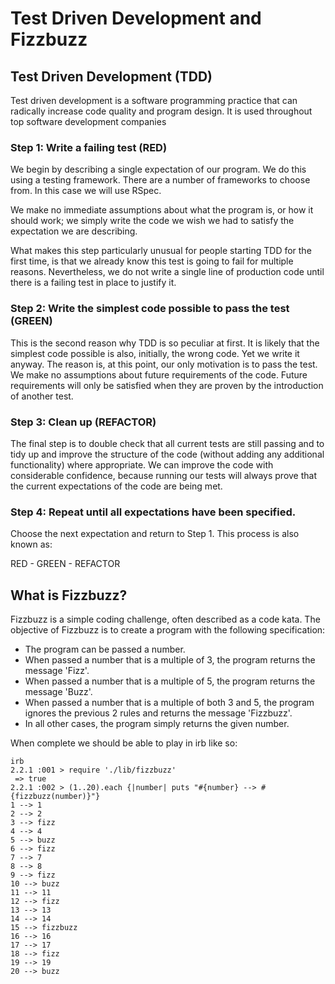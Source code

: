 # Test Driven Development and Fizzbuzz

## Test Driven Development (TDD)
Test driven development is a software programming practice that can radically increase code quality and program design. It is used throughout top software development companies

### Step 1: Write a failing test (RED)
We begin by describing a single expectation of our program. We do this using a testing framework. There are a number of frameworks to choose from. In this case we will use RSpec.

We make no immediate assumptions about what the program is, or how it should work; we simply write the code we wish we had to satisfy the expectation we are describing.

What makes this step particularly unusual for people starting TDD for the first time, is that we already know this test is going to fail for multiple reasons. Nevertheless, we do not write a single line of production code until there is a failing test in place to justify it.

### Step 2: Write the simplest code possible to pass the test (GREEN)
This is the second reason why TDD is so peculiar at first. It is likely that the simplest code possible is also, initially, the wrong code. Yet we write it anyway. The reason is, at this point, our only motivation is to pass the test. We make no assumptions about future requirements of the code. Future requirements will only be satisfied when they are proven by the introduction of another test.

### Step 3: Clean up (REFACTOR)
The final step is to double check that all current tests are still passing and to tidy up and improve the structure of the code (without adding any additional functionality) where appropriate. We can improve the code with considerable confidence, because running our tests will always prove that the current expectations of the code are being met.

### Step 4: Repeat until all expectations have been specified.
Choose the next expectation and return to Step 1. This process is also known as:

RED - GREEN - REFACTOR


## What is Fizzbuzz?
Fizzbuzz is a simple coding challenge, often described as a code kata. The objective of Fizzbuzz is to create a program with the following specification:

* The program can be passed a number.
* When passed a number that is a multiple of 3, the program returns the message 'Fizz'.
* When passed a number that is a multiple of 5, the program returns the message 'Buzz'.
* When passed a number that is a multiple of both 3 and 5, the program ignores the previous 2 rules and returns the message 'Fizzbuzz'.
* In all other cases, the program simply returns the given number.

When complete we should be able to play in irb like so:

```
irb
2.2.1 :001 > require './lib/fizzbuzz'
 => true
2.2.1 :002 > (1..20).each {|number| puts "#{number} --> #{fizzbuzz(number)}"}
1 --> 1
2 --> 2
3 --> fizz
4 --> 4
5 --> buzz
6 --> fizz
7 --> 7
8 --> 8
9 --> fizz
10 --> buzz
11 --> 11
12 --> fizz
13 --> 13
14 --> 14
15 --> fizzbuzz
16 --> 16
17 --> 17
18 --> fizz
19 --> 19
20 --> buzz
```
